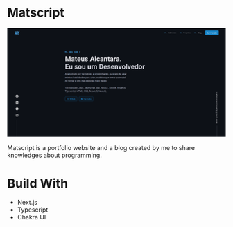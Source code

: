 # Matscript

![Alscript Preview 1](./preview1.png)

Matscript is a portfolio website and a blog created by me to share knowledges about programming.

# Build With

- Next.js
- Typescript
- Chakra UI

